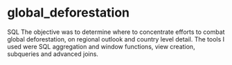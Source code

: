 # global_deforestation
SQL
The objective was to determine where to concentrate efforts to combat global deforestation, on regional outlook and country level detail.
The tools I used were SQL aggregation and window functions, view creation, subqueries and advanced joins.
